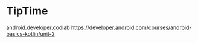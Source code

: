 # TipTime
android.developer.codlab
https://developer.android.com/courses/android-basics-kotlin/unit-2
